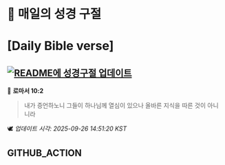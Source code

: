 # 🙏 매일의 성경 구절
# [Daily Bible verse]
## [![README에 성경구절 업데이트](https://github.com/DONGSUKA/first_test/actions/workflows/update-readme-bible.yml/badge.svg)](https://github.com/DONGSUKA/first_test/actions/workflows/update-readme-bible.yml)
<!-- START_BIBLE_VERSE -->
📖 **로마서 10:2**
> 내가 증언하노니 그들이 하나님께 열심이 있으나 올바른 지식을 따른 것이 아니니라

🕊️ _업데이트 시각: 2025-09-26 14:51:20 KST_
  <!-- END_BIBLE_VERSE -->
## GITHUB_ACTION
